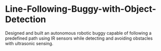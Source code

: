 # Line-Following-Buggy-with-Object-Detection
Designed and built an autonomous robotic buggy capable of following a predefined path using IR sensors while detecting and avoiding obstacles with ultrasonic sensing.
